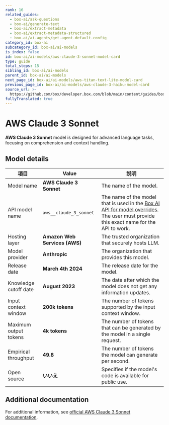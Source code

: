 ```yaml
---
rank: 16
related_guides:
  - box-ai/ask-questions
  - box-ai/generate-text
  - box-ai/extract-metadata
  - box-ai/extract-metadata-structured
  - box-ai/ai-agents/get-agent-default-config
category_id: box-ai
subcategory_id: box-ai/ai-models
is_index: false
id: box-ai/ai-models/aws-claude-3-sonnet-model-card
type: guide
total_steps: 15
sibling_id: box-ai/ai-models
parent_id: box-ai/ai-models
next_page_id: box-ai/ai-models/aws-titan-text-lite-model-card
previous_page_id: box-ai/ai-models/aws-claude-3-haiku-model-card
source_url: >-
  https://github.com/box/developer.box.com/blob/main/content/guides/box-ai/ai-models/aws-claude-3-sonnet-model-card.md
fullyTranslated: true
---
```

# AWS Claude 3 Sonnet

**AWS Claude 3 Sonnet** model is designed for advanced language tasks, focusing on comprehension and context handling.

## Model details

| 項目                    | Value                         | 説明                                                                                                                                                |
| --------------------- | ----------------------------- | ------------------------------------------------------------------------------------------------------------------------------------------------- |
| Model name            | **AWS Claude 3 Sonnet**       | The name of the model.                                                                                                                            |
| API model name        | `aws__claude_3_sonnet`        | The name of the model that is used in the [Box AI API for model overrides][overrides]. The user must provide this exact name for the API to work. |
| Hosting layer         | **Amazon Web Services (AWS)** | The trusted organization that securely hosts LLM.                                                                                                 |
| Model provider        | **Anthropic**                 | The organization that provides this model.                                                                                                        |
| Release date          | **March 4th 2024**            | The release date for the model.                                                                                                                   |
| Knowledge cutoff date | **August 2023**               | The date after which the model does not get any information updates.                                                                              |
| Input context window  | **200k tokens**               | The number of tokens supported by the input context window.                                                                                       |
| Maximum output tokens | **4k tokens**                 | The number of tokens that can be generated by the model in a single request.                                                                      |
| Empirical throughput  | **49.8**                      | The number of tokens the model can generate per second.                                                                                           |
| Open source           | **いいえ**                       | Specifies if the model's code is available for public use.                                                                                        |

## Additional documentation

For additional information, see [official AWS Claude 3 Sonnet documentation][aws-claude].

[aws-claude]: https://aws.amazon.com/bedrock/claude/

[overrides]: g://box-ai/ai-agents/overrides-tutorial
